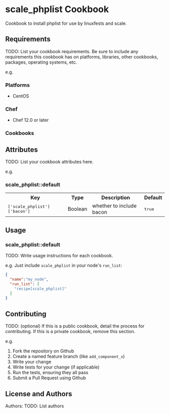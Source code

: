 # scale_phplist Cookbook

Cookbook to install phplist for use by linuxfests and scale.

## Requirements

TODO: List your cookbook requirements. Be sure to include any requirements this cookbook has on platforms, libraries, other cookbooks, packages, operating systems, etc.

e.g.
### Platforms

- CentOS

### Chef

- Chef 12.0 or later

### Cookbooks

## Attributes

TODO: List your cookbook attributes here.

e.g.
### scale_phplist::default

<table>
  <tr>
    <th>Key</th>
    <th>Type</th>
    <th>Description</th>
    <th>Default</th>
  </tr>
  <tr>
    <td><tt>['scale_phplist']['bacon']</tt></td>
    <td>Boolean</td>
    <td>whether to include bacon</td>
    <td><tt>true</tt></td>
  </tr>
</table>

## Usage

### scale_phplist::default

TODO: Write usage instructions for each cookbook.

e.g.
Just include `scale_phplist` in your node's `run_list`:

```json
{
  "name":"my_node",
  "run_list": [
    "recipe[scale_phplist]"
  ]
}
```

## Contributing

TODO: (optional) If this is a public cookbook, detail the process for contributing. If this is a private cookbook, remove this section.

e.g.
1. Fork the repository on Github
2. Create a named feature branch (like `add_component_x`)
3. Write your change
4. Write tests for your change (if applicable)
5. Run the tests, ensuring they all pass
6. Submit a Pull Request using Github

## License and Authors

Authors: TODO: List authors
